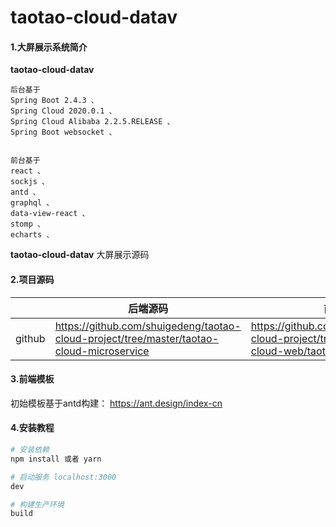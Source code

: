 
# taotao-cloud-datav

#### 1.大屏展示系统简介

**taotao-cloud-datav**
```
后台基于
Spring Boot 2.4.3 、
Spring Cloud 2020.0.1 、
Spring Cloud Alibaba 2.2.5.RELEASE 、
Spring Boot websocket 、


前台基于
react 、
sockjs 、
antd 、
graphql 、
data-view-react 、
stomp 、
echarts 、

```

**taotao-cloud-datav** 大屏展示源码

#### 2.项目源码

|     |   后端源码  |   前端源码  |
|---  |--- | --- |
|  github   |  https://github.com/shuigedeng/taotao-cloud-project/tree/master/taotao-cloud-microservice  |  https://github.com/shuigedeng/taotao-cloud-project/tree/master/taotao-cloud-web/taotao-cloud-datav   |


#### 3.前端模板

初始模板基于antd构建： https://ant.design/index-cn


#### 4.安装教程

``` bash
# 安装依赖
npm install 或者 yarn 

# 启动服务 localhost:3000
dev

# 构建生产环境
build
```

